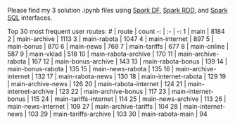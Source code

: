 Please find my 3 solution .ipynb files using [Spark DF](sga-task_DF_Batyrov.ipynb), [Spark RDD](sga-task_RDD_Batyrov.ipynb), and [Spark SQL](sga-task_SQL_Batyrov.ipynb) interfaces.

Top 30 most frequent user routes:
\# | route	| count
-: | :- | -:
1 | main | 8184
2 | main-archive | 1113
3 | main-rabota | 1047
4 | main-internet | 897
5 | main-bonus | 870
6 | main-news | 769
7 | main-tariffs | 677
8 | main-online | 587
9 | main-vklad | 518
10 | main-rabota-archive | 170
11 | main-archive-rabota | 167
12 | main-bonus-archive | 143
13 | main-rabota-bonus | 139
14 | main-bonus-rabota | 135
15 | main-news-rabota | 135
16 | main-archive-internet | 132
17 | main-rabota-news | 130
18 | main-internet-rabota | 129
19 | main-archive-news | 126
20 | main-rabota-internet | 124
21 | main-internet-archive | 123
22 | main-archive-bonus | 117
23 | main-internet-bonus | 115
24 | main-tariffs-internet | 114
25 | main-news-archive | 113
26 | main-news-internet | 109
27 | main-archive-tariffs | 104
28 | main-internet-news | 103
29 | main-tariffs-archive | 103
30 | main-rabota-main | 94
